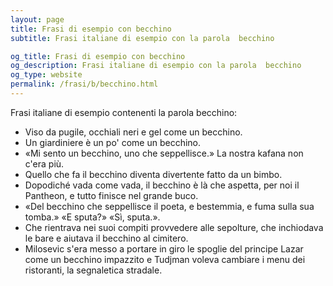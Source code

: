 ```yaml
---
layout: page
title: Frasi di esempio con becchino 
subtitle: Frasi italiane di esempio con la parola  becchino

og_title: Frasi di esempio con becchino 
og_description: Frasi italiane di esempio con la parola  becchino
og_type: website
permalink: /frasi/b/becchino.html
---
```


Frasi italiane di esempio contenenti la parola becchino:


- Viso da pugile, occhiali neri e gel come un becchino.
- Un giardiniere è un po' come un becchino.
- «Mi sento un becchino, uno che seppellisce.» La nostra kafana non c'era più.
- Quello che fa il becchino diventa divertente fatto da un bimbo.
- Dopodiché vada come vada, il becchino è là che aspetta, per noi il Pantheon, e tutto finisce nel grande buco.
- «Del becchino che seppellisce il poeta, e bestemmia, e fuma sulla sua tomba.» «E sputa?» «Sì, sputa.».
- Che rientrava nei suoi compiti provvedere alle sepolture, che inchiodava le bare e aiutava il becchino al cimitero.
- Milosevic s'era messo a portare in giro le spoglie del principe Lazar come un becchino impazzito e Tudjman voleva cambiare i menu dei ristoranti, la segnaletica stradale.
